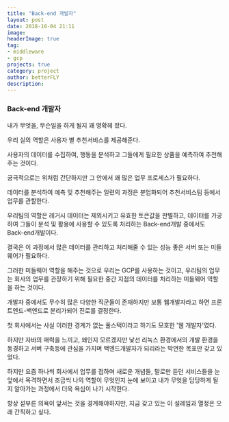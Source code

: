 ```yaml
---
title: "Back-end 개발자"
layout: post
date: 2018-10-04 21:11
image: 
headerImage: true
tag: 
- middleware
- gcp
projects: true
category: project
author: betterFLY
description:
---
```


### Back-end 개발자
내가 무엇을, 무슨일을 하게 될지 꽤 명확헤 졌다.

우리 실의 역할은 사용자 별 추천서비스를 제공해준다.

사용자의 데이터를 수집하여, 행동을 분석하고 그들에게 필요한 상품을 예측하여 추천해주는 것이다.

궁극적으로는 위처럼 간단하지만 그 안에서 꽤 많은 업무 프로세스가 필요하다.

데이터를 분석하여 예측 및 추천해주는 일련의 과정은 분업화되어 추천서비스팀 등에서 업무를 관할한다.

우리팀의 역할은 레거시 데이터는 제외시키고 유효한 토큰값을 판별하고, 데이터를 가공하여 그들이 분석 및 활용에 사용할 수 있도록 처리하는 Back-end개발 중에서도 Back-end개발이다.

결국은 이 과정에서 많은 데이터를 관리하고 처리해줄 수 있는 성능 좋은 서버 또는 미들웨어가 필요하다.

그러한 미들웨어 역할을 해주는 것으로 우리는 GCP를 사용하는 것이고, 우리팀의 업무는 회사의 업무를 관장하기 위해 필요한 중간 지점의 데이터를 처리하는 미들웨어 역할을 하는 것이다.

개발자 중에서도 무수히 많은 다양한 직군들이 존재하지만 
보통 웹개발자라고 하면 프론트엔드-백엔드로 분리가되어 진로를 결정한다.

첫 회사에서는 사실 이러한 경계가 없는 풀스택이라고 하기도 모호한 '웹 개발자'였다.

하지만 자바의 매력을 느끼고, 왜인지 모르겠지만 낯선 리눅스 환경에서의 개발 환경을 동경하고 서버 구축등에 관심을 가지며 백엔드개발자가 되리라는 막연한 목표만 갖고 있었다.

하지만 요즘 하나씩 회사에서 업무를 접하며 새로운 개념들, 말로만 듣던 서비스들을 눈 앞에서 목격하면서 조금씩 나의 역할이 무엇인지 눈에 보이고 내가 무엇을 담당하게 될지 알아가는 과정에서 더욱 욕심이 나기 시작한다.

항상 섣부른 의욕이 앞서는 것을 경계해야하지만, 지금 갖고 있는 이 설레임과 열정은 오래 간직하고 싶다.
